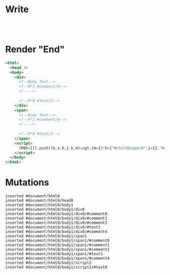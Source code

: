 # Write
  <div><!--Body Text--><!M*1 #comment/0><!>&zwj;<!M*0 #text/1></div><span><!--Body Text--><!M*2 #comment/0><!>&zwj;<!M*0 #text/3></span><script>(M$h=[]).push((b,s,h,j,k,m)=>(m={0:h={"#childScope/0":j={},"#childScope/2":k={}},1:j,2:k},j["/"]=b("packages/translator-tags/src/__tests__/fixtures/html-comment-var/template.marko_0_divName",h),k["/"]=b("packages/translator-tags/src/__tests__/fixtures/html-comment-var/template.marko_0_spanName",h),m),[1,"packages/translator-tags/src/__tests__/fixtures/html-comment-var/components/parent-el.marko_0",2,"packages/translator-tags/src/__tests__/fixtures/html-comment-var/components/parent-el.marko_0",])</script>


# Render "End"
```html
<html>
  <head />
  <body>
    <div>
      <!--Body Text-->
      <!--M*1 #comment/0-->
      <!---->
      ‍
      <!--M*0 #text/1-->
    </div>
    <span>
      <!--Body Text-->
      <!--M*2 #comment/0-->
      <!---->
      ‍
      <!--M*0 #text/3-->
    </span>
    <script>
      (M$h=[]).push((b,s,h,j,k,m)=&gt;(m={0:h={"#childScope/0":j={},"#childScope/2":k={}},1:j,2:k},j["/"]=b("packages/translator-tags/src/__tests__/fixtures/html-comment-var/template.marko_0_divName",h),k["/"]=b("packages/translator-tags/src/__tests__/fixtures/html-comment-var/template.marko_0_spanName",h),m),[1,"packages/translator-tags/src/__tests__/fixtures/html-comment-var/components/parent-el.marko_0",2,"packages/translator-tags/src/__tests__/fixtures/html-comment-var/components/parent-el.marko_0",])
    </script>
  </body>
</html>
```

# Mutations
```
inserted #document/html0
inserted #document/html0/head0
inserted #document/html0/body1
inserted #document/html0/body1/div0
inserted #document/html0/body1/div0/#comment0
inserted #document/html0/body1/div0/#comment1
inserted #document/html0/body1/div0/#comment2
inserted #document/html0/body1/div0/#text3
inserted #document/html0/body1/div0/#comment4
inserted #document/html0/body1/span1
inserted #document/html0/body1/span1/#comment0
inserted #document/html0/body1/span1/#comment1
inserted #document/html0/body1/span1/#comment2
inserted #document/html0/body1/span1/#text3
inserted #document/html0/body1/span1/#comment4
inserted #document/html0/body1/script2
inserted #document/html0/body1/script2/#text0
```